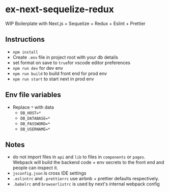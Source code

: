 # ex-next-sequelize-redux

WIP Boilerplate with Next.js + Sequelize + Redux + Eslint + Prettier

## Instructions

- `npm install`
- Create `.env` file in project root with your db details
- set format on save to `true`for vscode editor preferences
- `npm run dev` for dev env
- `npm run build` to build front end for prod env
- `npm run start` to start next in prod env

## Env file variables

- Replace `*` with data
  - `DB_HOST=*`
  - `DB_DATABASE=*`
  - `DB_PASSWORD=*`
  - `DB_USERNAME=*`

## Notes

- do not import files in `api` and `lib` to files in `components` or `pages`. Webpack will build the backend code + env secrets to the front end and people can inspect it.
- `jsconfig.json` is cross IDE settings
- `.eslintrc` and `.prettierrc` use airbnb + prettier defaults respectively.
- `.babelrc` and `browserlistrc` is used by next's internal webpack config
